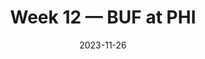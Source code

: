 ---
layout: game
title: Week 12 — BUF at PHI
season: 2023
game_id: 2023_12_BUF_PHI
week: 12
date: 2023-11-26
home_team: PHI
away_team: BUF
final_home: 
final_away: 
pbp_url: /assets/data/pbp/2023/2023_12_BUF_PHI.csv.gz
---
